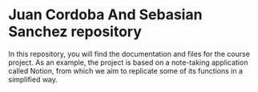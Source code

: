 # Juan Cordoba And Sebasian Sanchez repository

In this repository, you will find the documentation and files for the course project. As an example, the project is based on a note-taking application called Notion, from which we aim to replicate some of its functions in a simplified way.

